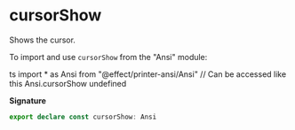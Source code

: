 # cursorShow

Shows the cursor.

To import and use `cursorShow` from the "Ansi" module:

ts
import \* as Ansi from "@effect/printer-ansi/Ansi"
// Can be accessed like this
Ansi.cursorShow
undefined

**Signature**

```ts
export declare const cursorShow: Ansi
```
